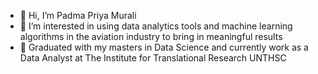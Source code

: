 - 👋 Hi, I’m Padma Priya Murali
- 👀 I’m interested in using data analytics tools and machine learning algorithms in the aviation industry to bring in meaningful results 
- 🌱 Graduated with my masters in Data Science and currently work as a Data Analyst at The Institute for Translational Research UNTHSC



<!---
PriyaMurali16/PriyaMurali16 is a ✨ special ✨ repository because its `README.md` (this file) appears on your GitHub profile.
You can click the Preview link to take a look at your changes.
--->
